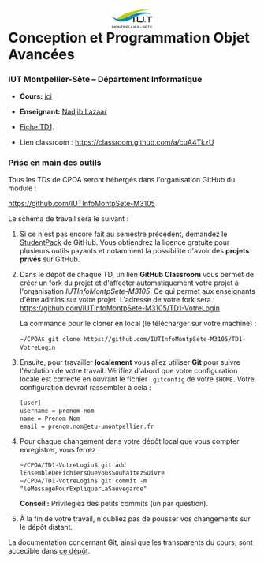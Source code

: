 # <img src="ressources/logo.jpeg" width="17%" style="margin:auto;display:block;"/> Conception et Programmation Objet Avancées 
### IUT Montpellier-Sète – Département Informatique
* **Cours:** [ici](https://github.com/IUTInfoMontpSete-AS-GL/Ressources)
* **Enseignant:**  [Nadjib Lazaar](mailto:nadjib.lazaar@umontpellier.fr) 
* [Fiche TD1](TD1.pdf).

* Lien classroom : https://classroom.github.com/a/cuA4TkzU

### Prise en main des outils
Tous les TDs de CPOA seront hébergés dans l'organisation GitHub du module :

https://github.com/IUTInfoMontpSete-M3105

Le schéma de travail sera le suivant :
1. Si ce n'est pas encore fait au semestre précédent, demandez le [StudentPack](https://education.github.com/pack) de GitHub. Vous obtiendrez la licence gratuite pour plusieurs outils payants et notamment la possibilité d'avoir des **projets privés** sur GitHub.
2. Dans le dépôt de chaque TD, un lien **GitHub Classroom** vous permet de créer un fork du projet et d'affecter automatiquement votre projet à l'organisation *IUTInfoMontpSete-M3105*. Ce qui permet aux enseignants d'être admins sur votre projet. L'adresse de votre fork sera :
 https://github.com/IUTInfoMontpSete-M3105/TD1-VotreLogin
 
    La commande pour le cloner en local (le télécharger sur votre machine) :

    `~/CPOA$ git clone https://github.com/IUTInfoMontpSete-M3105/TD1-VotreLogin`

3. Ensuite, pour travailler **localement** vous allez utiliser **Git** pour suivre l'évolution de votre travail. Vérifiez d'abord que votre configuration locale est correcte en ouvrant le fichier `.gitconfig` de votre `$HOME`. Votre configuration devrait rassembler à cela :
    ```
    [user]
    username = prenom-nom
    name = Prenom Nom
    email = prenom.nom@etu-umontpellier.fr
    ```
   
4. Pour chaque changement dans votre dépôt local que vous compter enregistrer, vous ferrez : 
    ```
    ~/CPOA/TD1-VotreLogin$ git add lEnsembleDeFichiersQueVousSouhaitezSuivre
    ~/CPOA/TD1-VotreLogin$ git commit -m "leMessagePourExpliquerLaSauvegarde"
    ```

    **Conseil :** Privilégiez des petits commits (un par question).
    
5. À la fin de votre travail, n'oubliez pas de pousser vos changements sur le dépôt distant.

La documentation concernant Git, ainsi que les transparents du cours, sont accecible dans [ce dépôt](https://github.com/IUTInfoMontpSete-M3105/Ressources).


